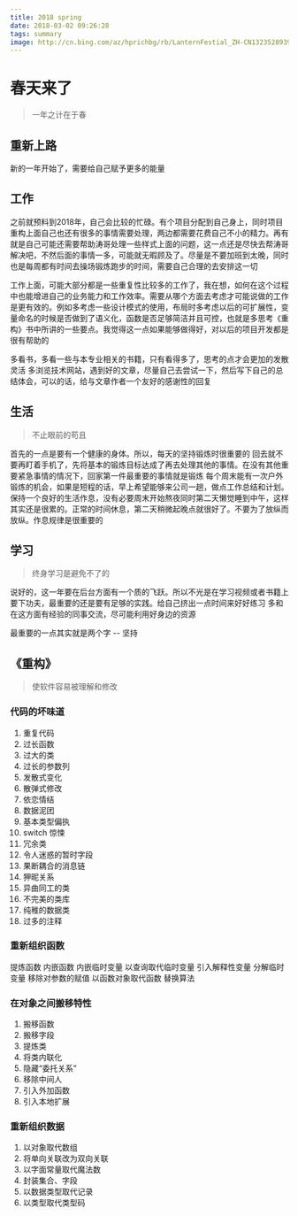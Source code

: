 ```yaml
---
title: 2018 spring
date: 2018-03-02 09:26:28
tags: summary
image: http://cn.bing.com/az/hprichbg/rb/LanternFestial_ZH-CN13235289391_1920x1080.jpg
---
```

# 春天来了

> 一年之计在于春

## 重新上路

新的一年开始了，需要给自己赋予更多的能量

## 工作

之前就预料到2018年，自己会比较的忙碌。有个项目分配到自己身上，同时项目重构上面自己也还有很多的事情需要处理，两边都需要花费自己不小的精力。再有就是自己可能还需要帮助涛哥处理一些样式上面的问题，这一点还是尽快去帮涛哥解决吧，不然后面的事情一多，可能就无暇顾及了。尽量是不要加班到太晚，同时也是每周都有时间去操场锻炼跑步的时间，需要自己合理的去安排这一切

工作上面，可能大部分都是一些重复性比较多的工作了，我在想，如何在这个过程中也能增进自己的业务能力和工作效率。需要从哪个方面去考虑才可能说做的工作是更有效的。例如多考虑一些设计模式的使用，布局时多考虑以后的可扩展性，变量命名的时候是否做到了语义化，函数是否足够简洁并且可控，也就是多思考《重构》书中所讲的一些要点。我觉得这一点如果能够做得好，对以后的项目开发都是很有帮助的

多看书，多看一些与本专业相关的书籍，只有看得多了，思考的点才会更加的发散灵活
多浏览技术网站，遇到好的文章，尽量自己去尝试一下，然后写下自己的总结体会，可以的话，给与文章作者一个友好的感谢性的回复

<!-- more -->

## 生活

> 不止眼前的苟且

首先的一点是要有一个健康的身体。所以，每天的坚持锻炼时很重要的
回去就不要再盯着手机了，先将基本的锻炼目标达成了再去处理其他的事情。在没有其他重要紧急事情的情况下，回家第一件最重要的事情就是锻炼
每个周末能有一次户外锻炼的机会，如果是短程的话，早上希望能够来公司一趟，做点工作总结和计划。
保持一个良好的生活作息，没有必要周末开始熬夜同时第二天懒觉睡到中午，这样其实还是很累的。正常的时间休息，第二天稍微起晚点就很好了。不要为了放纵而放纵。作息规律是很重要的

## 学习

> 终身学习是避免不了的

说好的，这一年要在后台方面有一个质的飞跃。所以不光是在学习视频或者书籍上要下功夫，最重要的还是要有足够的实践。给自己挤出一点时间来好好练习
多和在这方面有经验的同事交流，尽可能利用好身边的资源

最重要的一点其实就是两个字 -- 坚持

## 《重构》

> 使软件容易被理解和修改

### 代码的坏味道

1. 重复代码
1. 过长函数
1. 过大的类
1. 过长的参数列
1. 发散式变化
1. 散弹式修改
1. 依恋情结
1. 数据泥团
1. 基本类型偏执
1. switch 惊悚
1. 冗余类
1. 令人迷惑的暂时字段
1. 果断耦合的消息链
1. 狎昵关系
1. 异曲同工的类
1. 不完美的类库
1. 纯稚的数据类
1. 过多的注释

### 重新组织函数

提炼函数
内嵌函数
内嵌临时变量
以查询取代临时变量
引入解释性变量
分解临时变量
移除对参数的赋值
以函数对象取代函数
替换算法

### 在对象之间搬移特性

1. 搬移函数
1. 搬移字段
1. 提炼类
1. 将类内联化
1. 隐藏“委托关系”
1. 移除中间人
1. 引入外加函数
1. 引入本地扩展

### 重新组织数据

1. 以对象取代数组
1. 将单向关联改为双向关联
1. 以字面常量取代魔法数
1. 封装集合、字段
1. 以数据类型取代记录
1. 以类型取代类型码
